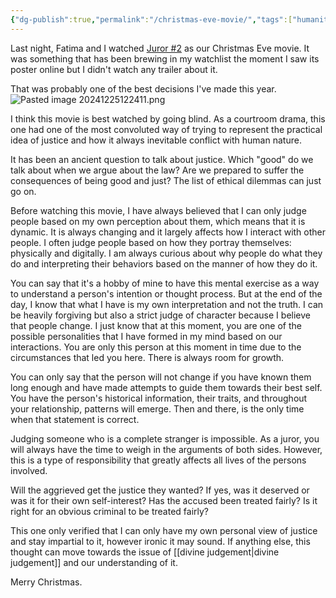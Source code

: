 ```yaml
---
{"dg-publish":true,"permalink":"/christmas-eve-movie/","tags":["humanity","thought","observations"],"noteIcon":"","created":"2024-12-25"}
---
```


Last night, Fatima and I watched [Juror \#2](https://www.imdb.com/title/tt27403986/) as our Christmas Eve movie. It was something that has been brewing in my watchlist the moment I saw its poster online but I didn't watch any trailer about it.

That was probably one of the best decisions I've made this year.
![Pasted image 20241225122411.png](/img/user/_attachments/Pasted%20image%2020241225122411.png)

I think this movie is best watched by going blind. As a courtroom drama, this one had one of the most convoluted way of trying to represent the practical idea of justice and how it always inevitable conflict with human nature.

It has been an ancient question to talk about justice. Which "good" do we talk about when we argue about the law? Are we prepared to suffer the consequences of being good and just? The list of ethical dilemmas can just go on.

Before watching this movie, I have always believed that I can only judge people based on my own perception about them, which means that it is dynamic. It is always changing and it largely affects how I interact with other people. I often judge people based on how they portray themselves: physically and digitally. I am always curious about why people do what they do and interpreting their behaviors based on the manner of how they do it.

You can say that it's a hobby of mine to have this mental exercise as a way to understand a person's intention or thought process. But at the end of the day, I know that what I have is my own interpretation and not the truth. I can be heavily forgiving but also a strict judge of character because I believe that people change. I just know that at this moment, you are one of the possible personalities that I have formed in my mind based on our interactions. You are only this person at this moment in time due to the circumstances that led you here. There is always room for growth.

You can only say that the person will not change if you have known them long enough and have made attempts to guide them towards their best self. You have the person's historical information, their traits, and throughout your relationship, patterns will emerge. Then and there, is the only time when that statement is correct.

Judging someone who is a complete stranger is impossible. As a juror, you will always have the time to weigh in the arguments of both sides. However, this is a type of responsibility that greatly affects all lives of the persons involved.

Will the aggrieved get the justice they wanted? If yes, was it deserved or was it for their own self-interest? Has the accused been treated fairly? Is it right for an obvious criminal to be treated fairly?

This one only verified that I can only have my own personal view of justice and stay impartial to it, however ironic it may sound. If anything else, this thought can move towards the issue of [[divine judgement\|divine judgement]] and our understanding of it.

Merry Christmas.